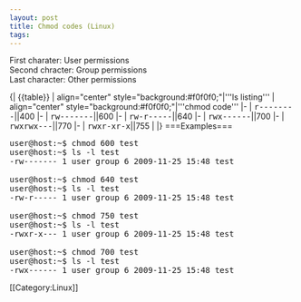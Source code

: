 ```yaml
---
layout: post 
title: Chmod codes (Linux)
tags: 
---
```


First charater: User permissions<br>
Second chracter: Group permissions<br>
Last character: Other permissions<br>

{| {{table}}
| align="center" style="background:#f0f0f0;"|'''ls listing'''
| align="center" style="background:#f0f0f0;"|'''chmod code'''
|-
| <tt>r--------</tt>||400
|-
| <tt>rw-------</tt>||600
|-
| <tt>rw-r-----</tt>||640
|-
| <tt>rwx------</tt>||700
|-
| <tt>rwxrwx---</tt>||770
|-
| <tt>rwxr-xr-x</tt>||755
| 
|}
===Examples===
<pre>
user@host:~$ chmod 600 test
user@host:~$ ls -l test
-rw------- 1 user group 6 2009-11-25 15:48 test

user@host:~$ chmod 640 test
user@host:~$ ls -l test
-rw-r----- 1 user group 6 2009-11-25 15:48 test

user@host:~$ chmod 750 test
user@host:~$ ls -l test
-rwxr-x--- 1 user group 6 2009-11-25 15:48 test

user@host:~$ chmod 700 test
user@host:~$ ls -l test
-rwx------ 1 user group 6 2009-11-25 15:48 test
</pre>
[[Category:Linux]]
